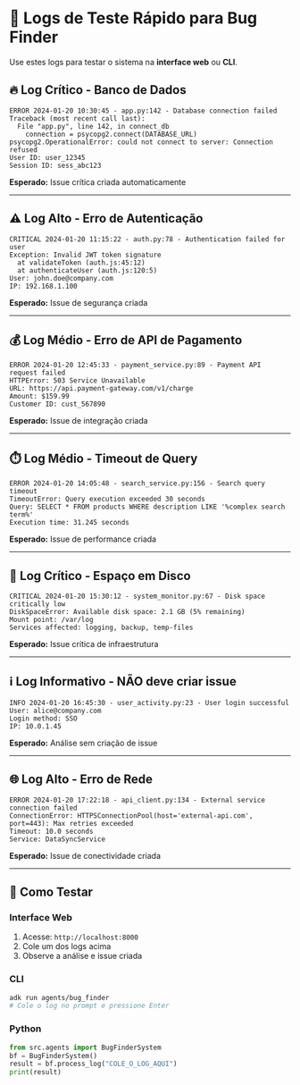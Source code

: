 # 🧪 Logs de Teste Rápido para Bug Finder

Use estes logs para testar o sistema na **interface web** ou **CLI**.

## 🔥 Log Crítico - Banco de Dados

```
ERROR 2024-01-20 10:30:45 - app.py:142 - Database connection failed
Traceback (most recent call last):
  File "app.py", line 142, in connect_db
    connection = psycopg2.connect(DATABASE_URL)
psycopg2.OperationalError: could not connect to server: Connection refused
User ID: user_12345
Session ID: sess_abc123
```

**Esperado:** Issue crítica criada automaticamente

---

## ⚠️ Log Alto - Erro de Autenticação

```
CRITICAL 2024-01-20 11:15:22 - auth.py:78 - Authentication failed for user
Exception: Invalid JWT token signature
  at validateToken (auth.js:45:12)
  at authenticateUser (auth.js:120:5)
User: john.doe@company.com
IP: 192.168.1.100
```

**Esperado:** Issue de segurança criada

---

## 💰 Log Médio - Erro de API de Pagamento

```
ERROR 2024-01-20 12:45:33 - payment_service.py:89 - Payment API request failed
HTTPError: 503 Service Unavailable
URL: https://api.payment-gateway.com/v1/charge
Amount: $159.99
Customer ID: cust_567890
```

**Esperado:** Issue de integração criada

---

## ⏱️ Log Médio - Timeout de Query

```
ERROR 2024-01-20 14:05:48 - search_service.py:156 - Search query timeout
TimeoutError: Query execution exceeded 30 seconds
Query: SELECT * FROM products WHERE description LIKE '%complex search term%'
Execution time: 31.245 seconds
```

**Esperado:** Issue de performance criada

---

## 💾 Log Crítico - Espaço em Disco

```
CRITICAL 2024-01-20 15:30:12 - system_monitor.py:67 - Disk space critically low
DiskSpaceError: Available disk space: 2.1 GB (5% remaining)
Mount point: /var/log
Services affected: logging, backup, temp-files
```

**Esperado:** Issue crítica de infraestrutura

---

## ℹ️ Log Informativo - NÃO deve criar issue

```
INFO 2024-01-20 16:45:30 - user_activity.py:23 - User login successful
User: alice@company.com
Login method: SSO
IP: 10.0.1.45
```

**Esperado:** Análise sem criação de issue

---

## 🌐 Log Alto - Erro de Rede

```
ERROR 2024-01-20 17:22:18 - api_client.py:134 - External service connection failed
ConnectionError: HTTPSConnectionPool(host='external-api.com', port=443): Max retries exceeded
Timeout: 10.0 seconds
Service: DataSyncService
```

**Esperado:** Issue de conectividade criada

---

## 📝 Como Testar

### Interface Web

1. Acesse: `http://localhost:8000`
2. Cole um dos logs acima
3. Observe a análise e issue criada

### CLI

```bash
adk run agents/bug_finder
# Cole o log no prompt e pressione Enter
```

### Python

```python
from src.agents import BugFinderSystem
bf = BugFinderSystem()
result = bf.process_log("COLE_O_LOG_AQUI")
print(result)
```
